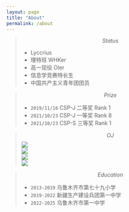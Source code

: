 ```yaml
---
layout: page
title: "About"
permalink: /about
---
```


> $$Status$$
> * Lyccrius
> * 理特班 WHKer
> * 高一现役 OIer
> * 信息学竞赛特长生
> * 中国共产主义青年团团员

> $$Prize$$
> * `2019/11/16` CSP-J 二等奖  Rank 1
> * `2021/10/23` CSP-J 一等奖 Rank 8
> * `2021/10/23` CSP-S 三等奖 Rank 1

> $$OJ$$
> [![](https://atrating.baoshuo.dev/rating?username=Lyccrius)](https://atcoder.jp/users/Lyccrius)  
> [![](https://cf-rating.lyccrius.site/?user=Lyccrius)](https://codeforces.com/profile/Lyccrius)  
> [![](https://cf-rating.lyccrius.site/?user=overLeaf)](https://codeforces.com/profile/overLeaf)  
> [![](https://luogu-card.lyccrius.site/about?id=278046&disable_cache=true)](https://www.luogu.com.cn/user/278046)

> $$Education$$
> * `2013-2019` 乌鲁木齐市第七十九小学
> * `2019-2022` 新疆生产建设兵团第一中学
> * `2022-2025` 乌鲁木齐市第一中学